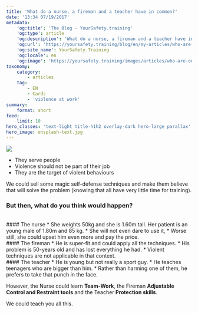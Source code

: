 ```yaml
---
title: 'What do a nurse, a fireman and a teacher have in common?'
date: '13:34 07/19/2017'
metadata:
    'og:title': 'The Blog - YourSafety.training'
    'og:type': article
    'og:description': 'What do a nurse, a fireman and a teacher have in common?'
    'og:url': 'https://yoursafety.training/blog/en/my-articles/who-are-our-customers'
    'og:site_name': YourSafety.Training
    'og:locale': en
    'og:image': 'https://yoursafety.training/images/articles/who-are-our-customers.jpg'
taxonomy:
    category:
        - articles
    tag:
        - EN
        - Cards
        - 'violence at work'
summary:
    format: short
feed:
    limit: 10
hero_classes: 'text-light title-h1h2 overlay-dark hero-large parallax'
hero_image: unsplash-text.jpg
---
```


![](https://yoursafety.training/images/articles/who-are-our-customers.jpg)

* They serve people
* Violence should not be part of their job
* They are the target of violent behaviours

We could sell some magic self-defense techniques and make them believe that will solve the problem (knowing that all have very little time for training).

### **But then, what do you think would happen?**  
<br>
#### The nurse
* She weights 50kg and she is 1.60m tall. Her patient is an young male of 1.80m and 85 kg.
* She will not even dare to use it,
* Worse still, she could upset him even more and pay the price.

<br>
#### The fireman
* He is super-fit and could apply all the techniques.
* His problem is 50-years old and has lost everything he had.
* Violent techniques are not applicable in that context.

<br>
#### The teacher
* He is young but not really a sport guy.
* He teaches teenagers who are bigger than him.
* Rather than harming one of them, he prefers to take that punch in the face.

However, the Nurse could learn **Team-Work**, the Fireman **Adjustable Control and Restraint tools** and the Teacher **Protection skills**.

We could teach you all this.
